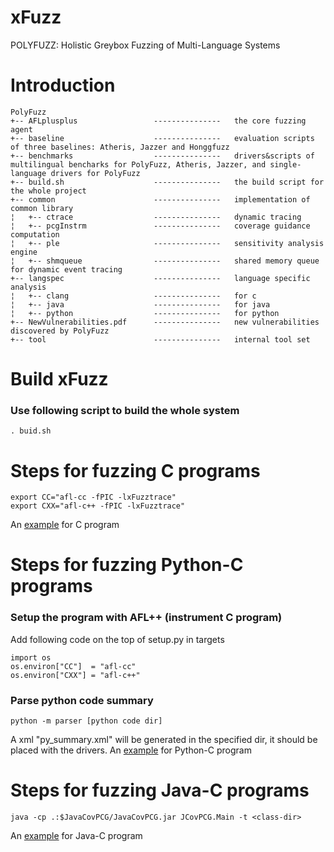 # xFuzz
POLYFUZZ: Holistic Greybox Fuzzing of Multi-Language Systems

# Introduction
```
PolyFuzz
+-- AFLplusplus                 ---------------   the core fuzzing agent
+-- baseline                    ---------------   evaluation scripts of three baselines: Atheris, Jazzer and Honggfuzz
+-- benchmarks                  ---------------   drivers&scripts of multilingual bencharks for PolyFuzz, Atheris, Jazzer, and single-language drivers for PolyFuzz
+-- build.sh                    ---------------   the build script for the whole project
+-- common                      ---------------   implementation of common library
¦   +-- ctrace                  ---------------   dynamic tracing
¦   +-- pcgInstrm               ---------------   coverage guidance computation
¦   +-- ple                     ---------------   sensitivity analysis engine
¦   +-- shmqueue                ---------------   shared memory queue for dynamic event tracing
+-- langspec                    ---------------   language specific analysis
¦   +-- clang                   ---------------   for c
¦   +-- java                    ---------------   for java
¦   +-- python                  ---------------   for python
+-- NewVulnerabilities.pdf      ---------------   new vulnerabilities discovered by PolyFuzz
+-- tool                        ---------------   internal tool set
```

# Build xFuzz
### Use following script to build the whole system
```
. buid.sh
```

# Steps for fuzzing C programs
```
export CC="afl-cc -fPIC -lxFuzztrace"
export CXX="afl-c++ -fPIC -lxFuzztrace"
```
An [example](https://github.com/Daybreak2019/xFuzz/tree/main/benchmarks/script/single-benches/c/bind9)  for C program

# Steps for fuzzing Python-C programs

### Setup the program with AFL++ (instrument C program)
Add following code on the top of setup.py in targets
```
import os
os.environ["CC"]  = "afl-cc"
os.environ["CXX"] = "afl-c++"
```
### Parse python code summary
```
python -m parser [python code dir]
```
A xml "py_summary.xml" will be generated in the specified dir, it should be placed with the drivers.
An [example](https://github.com/Daybreak2019/xFuzz/tree/main/benchmarks/script/multi-benches/Pillow)  for Python-C program

# Steps for fuzzing Java-C programs
```
java -cp .:$JavaCovPCG/JavaCovPCG.jar JCovPCG.Main -t <class-dir>
```

An [example](https://github.com/Daybreak2019/xFuzz/tree/main/benchmarks/script/multi-benches/jansi)  for Java-C program
